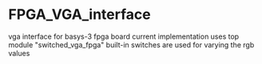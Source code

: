 # FPGA_VGA_interface
vga interface for basys-3 fpga board
current implementation uses top module "switched_vga_fpga" 
built-in switches are used for varying the rgb values
